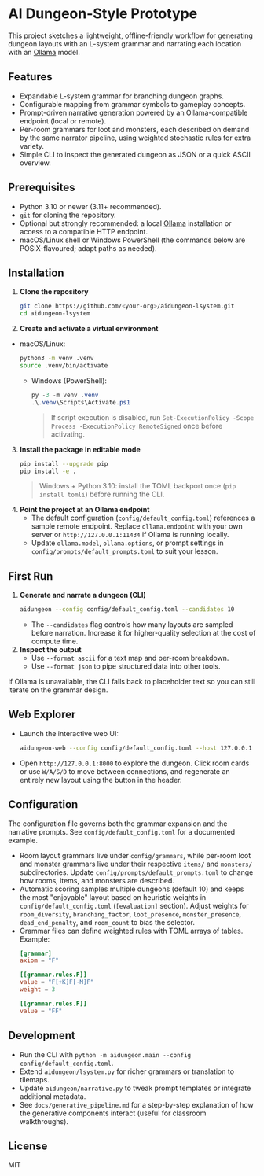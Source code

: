 # AI Dungeon-Style Prototype

This project sketches a lightweight, offline-friendly workflow for generating dungeon layouts with an L-system grammar and narrating each location with an [Ollama](https://ollama.ai) model.

## Features
- Expandable L-system grammar for branching dungeon graphs.
- Configurable mapping from grammar symbols to gameplay concepts.
- Prompt-driven narrative generation powered by an Ollama-compatible endpoint (local or remote).
- Per-room grammars for loot and monsters, each described on demand by the same narrator pipeline, using weighted stochastic rules for extra variety.
- Simple CLI to inspect the generated dungeon as JSON or a quick ASCII overview.

## Prerequisites
- Python 3.10 or newer (3.11+ recommended).
- `git` for cloning the repository.
- Optional but strongly recommended: a local [Ollama](https://ollama.ai) installation or access to a compatible HTTP endpoint.
- macOS/Linux shell or Windows PowerShell (the commands below are POSIX-flavoured; adapt paths as needed).

## Installation
1. **Clone the repository**
   ```bash
   git clone https://github.com/<your-org>/aidungeon-lsystem.git
   cd aidungeon-lsystem
   ```
2. **Create and activate a virtual environment**
- macOS/Linux:
     ```bash
     python3 -m venv .venv
     source .venv/bin/activate
     ```
   - Windows (PowerShell):
     ```powershell
     py -3 -m venv .venv
     .\.venv\Scripts\Activate.ps1
     ```
     > If script execution is disabled, run `Set-ExecutionPolicy -Scope Process -ExecutionPolicy RemoteSigned` once before activating.
3. **Install the package in editable mode**
   ```bash
   pip install --upgrade pip
   pip install -e .
   ```
   > Windows + Python 3.10: install the TOML backport once (`pip install tomli`) before running the CLI.
4. **Point the project at an Ollama endpoint**
   - The default configuration (`config/default_config.toml`) references a sample remote endpoint. Replace `ollama.endpoint` with your own server or `http://127.0.0.1:11434` if Ollama is running locally.
   - Update `ollama.model`, `ollama.options`, or prompt settings in `config/prompts/default_prompts.toml` to suit your lesson.

## First Run
1. **Generate and narrate a dungeon (CLI)**
   ```bash
   aidungeon --config config/default_config.toml --candidates 10
   ```
   - The `--candidates` flag controls how many layouts are sampled before narration. Increase it for higher-quality selection at the cost of compute time.
2. **Inspect the output**
   - Use `--format ascii` for a text map and per-room breakdown.
   - Use `--format json` to pipe structured data into other tools.

If Ollama is unavailable, the CLI falls back to placeholder text so you can still iterate on the grammar design.

## Web Explorer
- Launch the interactive web UI:
  ```bash
  aidungeon-web --config config/default_config.toml --host 127.0.0.1 --port 8000
  ```
- Open `http://127.0.0.1:8000` to explore the dungeon. Click room cards or use `W/A/S/D` to move between connections, and regenerate an entirely new layout using the button in the header.

## Configuration
The configuration file governs both the grammar expansion and the narrative prompts. See `config/default_config.toml` for a documented example.
- Room layout grammars live under `config/grammars`, while per-room loot and monster grammars live under their respective `items/` and `monsters/` subdirectories. Update `config/prompts/default_prompts.toml` to change how rooms, items, and monsters are described.
- Automatic scoring samples multiple dungeons (default 10) and keeps the most "enjoyable" layout based on heuristic weights in `config/default_config.toml` (`[evaluation]` section). Adjust weights for `room_diversity`, `branching_factor`, `loot_presence`, `monster_presence`, `dead_end_penalty`, and `room_count` to bias the selector.
- Grammar files can define weighted rules with TOML arrays of tables. Example:
  ```toml
  [grammar]
  axiom = "F"

  [[grammar.rules.F]]
  value = "F[+K]F[-M]F"
  weight = 3

  [[grammar.rules.F]]
  value = "FF"
  ```

## Development
- Run the CLI with `python -m aidungeon.main --config config/default_config.toml`.
- Extend `aidungeon/lsystem.py` for richer grammars or translation to tilemaps.
- Update `aidungeon/narrative.py` to tweak prompt templates or integrate additional metadata.
 - See `docs/generative_pipeline.md` for a step-by-step explanation of how the generative components interact (useful for classroom walkthroughs).

## License
MIT
